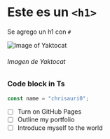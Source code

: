# Este es un `<h1>` 


Se agrego un h1 con `#`


![Image of Yaktocat](https://octodex.github.com/images/yaktocat.png)

###### Imagen de Yaktocat


### Code block in Ts

``` typescript
const name = "chrisauri0"; 
```
- [ ] Turn on GitHub Pages
- [ ] Outline my portfolio
- [ ] Introduce myself to the world
